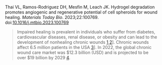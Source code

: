 
Thai VL, Ramos-Rodriguez DH, Mesfin M, Leach JK. Hydrogel degradation promotes angiogenic and regenerative potential of cell spheroids for wound healing. _Materials Today Bio_. 2023;22:100769. doi:[10.1016/j.mtbio.2023.100769](https://doi.org/10.1016/j.mtbio.2023.100769)
>Impaired healing is prevalent in individuals who suffer from diabetes, cardiovascular diseases, renal disease, or obesity and can lead to the development of nonhealing chronic wounds [1](https://www.sciencedirect.com/science/article/pii/S2590006423002296?via%3Dihub#bib1),[2](https://www.sciencedirect.com/science/article/pii/S2590006423002296?via%3Dihub#bib2)]. Chronic wounds affect 6.5 million patients in the USA [3](https://www.sciencedirect.com/science/article/pii/S2590006423002296?via%3Dihub#bib3)]. In 2022, the global chronic wound care market was $12.3 billion (USD) and is projected to be over $19 billion by 2029 [4](https://www.sciencedirect.com/science/article/pii/S2590006423002296?via%3Dihub#bib4).
